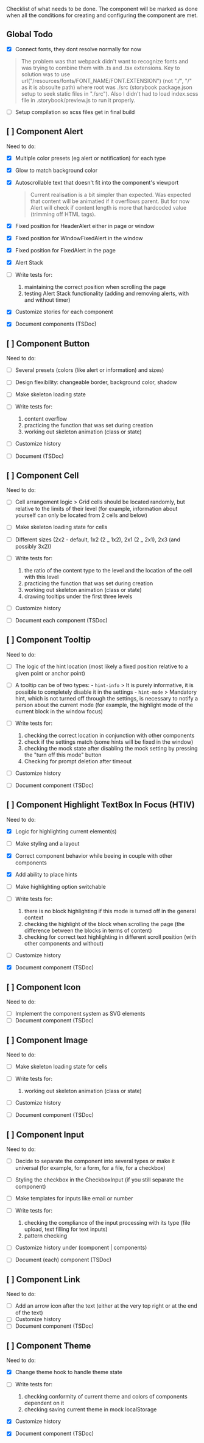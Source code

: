 Checklist of what needs to be done.
The component will be marked as done when all the conditions for creating and configuring the component are met.

## Global Todo

- [x] Connect fonts, they dont resolve normally for now

> The problem was that webpack didn't want to recognize fonts and was trying to combine them with .ts and .tsx extensions. Key to solution was to use url("/resources/fonts/FONT_NAME/FONT.EXTENSION") (not "./", "/" as it is absoulte path) where root was ./src (storybook package.json setup to seek static files in "./src").
> Also I didn't had to load index.scss file in .storybook/preview.js to run it properly.

- [ ] Setup compilation so scss files get in final build

## [ ] Component Alert

Need to do:

- [x] Multiple color presets (eg alert or notification) for each type
- [x] Glow to match background color
- [x] Autoscrollable text that doesn't fit into the component's viewport
  > Current realisation is a bit simpler than expected. Was expected that content will be animatied if it overflows parent. But for now Alert will check if content length is more that hardcoded value (trimming off HTML tags).
- [x] Fixed position for HeaderAlert either in page or window
- [x] Fixed position for WindowFixedAlert in the window
- [x] Fixed position for FixedAlert in the page
- [x] Alert Stack
- [ ] Write tests for:

  1.  maintaining the correct position when scrolling the page
  2.  testing Alert Stack functionality (adding and removing alerts, with and without timer)

- [x] Customize stories for each component
- [x] Document components (TSDoc)

## [ ] Component Button

Need to do:

- [ ] Several presets (colors (like alert or information) and sizes)
- [ ] Design flexibility: changeable border, background color, shadow
- [ ] Make skeleton loading state
- [ ] Write tests for:

  1.  content overflow
  2.  practicing the function that was set during creation
  3.  working out skeleton animation (class or state)

- [ ] Customize history
- [ ] Document (TSDoc)

## [ ] Component Cell

Need to do:

- [ ] Cell arrangement logic > Grid cells should be located randomly, but relative to the limits of their level (for example, information about yourself can only be located from 2 cells and below)
- [ ] Make skeleton loading state for cells
- [ ] Different sizes (2x2 - default, 1x2 (2 _ 1x2), 2x1 (2 _ 2x1), 2x3 (and possibly 3x2))
- [ ] Write tests for:

  1.  the ratio of the content type to the level and the location of the cell with this level
  2.  practicing the function that was set during creation
  3.  working out skeleton animation (class or state)
  4.  drawing tooltips under the first three levels

- [ ] Customize history
- [ ] Document each component (TSDoc)

## [ ] Component Tooltip

Need to do:

- [ ] The logic of the hint location (most likely a fixed position relative to a given point or anchor point)
- [ ] A tooltip can be of two types: - `hint-info` > It is purely informative, it is possible to completely disable it in the settings - `hint-mode` > Mandatory hint, which is not turned off through the settings, is necessary to notify a person about the current mode (for example, the highlight mode of the current block in the window focus)
- [ ] Write tests for:

  1.  checking the correct location in conjunction with other components
  2.  check if the settings match (some hints will be fixed in the window)
  3.  checking the mock state after disabling the mock setting by pressing the "turn off this mode" button
  4.  Checking for prompt deletion after timeout

- [ ] Customize history
- [ ] Document component (TSDoc)

## [ ] Component Highlight TextBox In Focus (HTIV)

Need to do:

- [x] Logic for highlighting current element(s)
- [ ] Make styling and a layout
- [x] Correct component behavior while beeing in couple with other components
- [x] Add ability to place hints
- [ ] Make highlighting option switchable
- [ ] Write tests for:

  1.  there is no block highlighting if this mode is turned off in the general context
  2.  checking the highlight of the block when scrolling the page (the difference between the blocks in terms of content)
  3.  checking for correct text highlighting in different scroll position (with other components and without)

- [ ] Customize history
- [x] Document component (TSDoc)

## [ ] Component Icon

Need to do:

- [ ] Implement the component system as SVG elements
- [ ] Document component (TSDoc)

## [ ] Component Image

Need to do:

- [ ] Make skeleton loading state for cells
- [ ] Write tests for:

  1.  working out skeleton animation (class or state)

- [ ] Customize history
- [ ] Document component (TSDoc)

## [ ] Component Input

Need to do:

- [ ] Decide to separate the component into several types or make it universal (for example, for a form, for a file, for a checkbox)
- [ ] Styling the checkbox in the CheckboxInput (if you still separate the component)
- [ ] Make templates for inputs like email or number
- [ ] Write tests for:

  1.  checking the compliance of the input processing with its type (file upload, text filling for text inputs)
  2.  pattern checking

- [ ] Customize history under (component | components)
- [ ] Document (each) component (TSDoc)

## [ ] Component Link

Need to do:

- [ ] Add an arrow icon after the text (either at the very top right or at the end of the text)
- [ ] Customize history
- [ ] Document component (TSDoc)

## [ ] Component Theme

Need to do:

- [x] Change theme hook to handle theme state
- [ ] Write tests for:

  1. checking conformity of current theme and colors of components dependent on it
  2. checking saving current theme in mock localStorage

- [x] Customize history
- [x] Document component (TSDoc)
